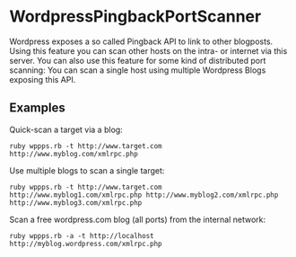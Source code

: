 WordpressPingbackPortScanner
============================

Wordpress exposes a so called Pingback API to link to other blogposts.
Using this feature you can scan other hosts on the intra- or internet via this server.
You can also use this feature for some kind of distributed port scanning:
You can scan a single host using multiple Wordpress Blogs exposing this API.

Examples
--------
Quick-scan a target via a blog:
```
ruby wppps.rb -t http://www.target.com http://www.myblog.com/xmlrpc.php
```

Use multiple blogs to scan a single target:
```
ruby wppps.rb -t http://www.target.com http://www.myblog1.com/xmlrpc.php http://www.myblog2.com/xmlrpc.php http://www.myblog3.com/xmlrpc.php
```

Scan a free wordpress.com blog (all ports) from the internal network:
```
ruby wppps.rb -a -t http://localhost http://myblog.wordpress.com/xmlrpc.php
```
